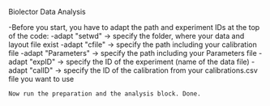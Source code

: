 Biolector Data Analysis

-Before you start, you have to adapt the path and experiment IDs at the top of the code:
	-adapt "setwd" -> specify the folder, where your data and layout file exist
	-adapt "cfile" -> specify the path including your calibration file
	-adapt "Parameters" -> specify the path including your Parameters file
	-adapt "expID" -> specify the ID of the experiment (name of the data file)
	-adapt "calID" -> specify the ID of the calibration from your calibrations.csv file you want to use

	Now run the preparation and the analysis block. Done.
